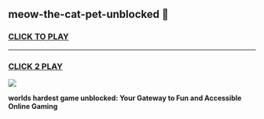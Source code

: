
## meow-the-cat-pet-unblocked 👋
<h3>
<a href="https://premium.freeplayer.one?title=meow-the-cat-pet-unblocked&ref=14F">CLICK TO PLAY</a></h3>
<hr>

<h3>
<a href="https://premium.freeplayer.one?title=meow-the-cat-pet-unblocked&ref=14F">CLICK 2 PLAY</a>
  
</h3>

<a href="https://premium.freeplayer.one?title=meow-the-cat-pet-unblocked&ref=12F/"><img src="https://clearcache.store/games.png"></a>


**worlds hardest game unblocked: Your Gateway to Fun and Accessible Online Gaming**
